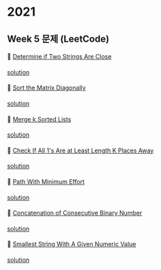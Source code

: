 # 2021
## Week 5 문제 (LeetCode)

####
👀 [  Determine if Two Strings Are Close](https://leetcode.com/explore/challenge/card/january-leetcoding-challenge-2021/582/week-4-january-22nd-january-28th/3613/)
####
[solution]()
####
👀 [  Sort the Matrix Diagonally](https://leetcode.com/explore/challenge/card/january-leetcoding-challenge-2021/582/week-4-january-22nd-january-28th/3614/)
####
[solution]()
####
👀 [  Merge k Sorted Lists](https://leetcode.com/explore/challenge/card/january-leetcoding-challenge-2021/582/week-4-january-22nd-january-28th/3615/)
####
[solution]()
####
👀 [  Check If All 1's Are at Least Length K Places Away](https://leetcode.com/explore/challenge/card/january-leetcoding-challenge-2021/582/week-4-january-22nd-january-28th/3616/)
####
[solution]()
####
👀 [  Path With Minimum Effort](https://leetcode.com/explore/challenge/card/january-leetcoding-challenge-2021/582/week-4-january-22nd-january-28th/3617/)
####
[solution]()
####
👀 [  Concatenation of Consecutive Binary Number](https://leetcode.com/explore/challenge/card/january-leetcoding-challenge-2021/582/week-4-january-22nd-january-28th/3618/)
####
[solution]()
####
👀 [  Smallest String With A Given Numeric Value](https://leetcode.com/explore/challenge/card/january-leetcoding-challenge-2021/582/week-4-january-22nd-january-28th/3619/)
####
[solution]()
####

